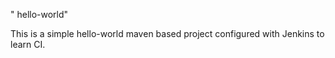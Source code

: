" hello-world" 

This is a simple hello-world maven based project configured with Jenkins to learn CI.
